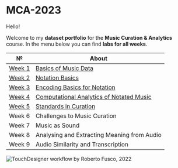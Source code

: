 # MCA-2023

Hello! 

Welcome to my **dataset portfolio** for the **Music Curation & Analytics** course. In the menu below you can find **labs for all weeks**. 



| №| About |
| ------ | ------ |
| [Week 1](https://github.com/user0disconnect/MCA-2023/blob/f5249380c4dc99a79550471142344b45d28afe16/week1.md) |  [Basics of Music Data](https://github.com/user0disconnect/MCA-2023/blob/f5249380c4dc99a79550471142344b45d28afe16/week1.md)|
| [Week 2](https://github.com/user0disconnect/MCA-2023/blob/84aadadf81b6cdac66c15efa1fe71b92e0cc3471/week2.md) |  [Notation Basics](https://github.com/user0disconnect/MCA-2023/blob/84aadadf81b6cdac66c15efa1fe71b92e0cc3471/week2.md) |
| [Week 3](https://github.com/user0disconnect/MCA-2023/blob/ee0a81768de6f4cd35a9a8970071dbb39529568f/week3.md) | [Encoding Basics for Notation](https://github.com/user0disconnect/MCA-2023/blob/ee0a81768de6f4cd35a9a8970071dbb39529568f/week3.md) | 
| [Week 4](https://github.com/user0disconnect/MCA-2023/blob/ee0a81768de6f4cd35a9a8970071dbb39529568f/week4.md) |  [Computational Analytics of Notated Music](https://github.com/user0disconnect/MCA-2023/blob/ee0a81768de6f4cd35a9a8970071dbb39529568f/week4.md) |
| [Week 5](https://github.com/user0disconnect/MCA-2023/blob/ee0a81768de6f4cd35a9a8970071dbb39529568f/week5.md) |  [Standards in Curation](https://github.com/user0disconnect/MCA-2023/blob/ee0a81768de6f4cd35a9a8970071dbb39529568f/week5.md) |
| Week 6 |  Challenges to Music Curation |
| Week 7 |  Music as Sound |
| Week 8 |  Analysing and Extracting Meaning from Audio |
| Week 9 |  Audio Similarity and Transcription |

![TouchDesigner workflow by Roberto Fusco, 2022](https://github.com/user0disconnect/MCA-2023/blob/27035dd119c0f0ac3c5b670d8ee4f7c440a729fd/TDMovieOut.2.gif)

